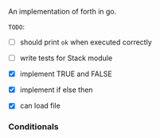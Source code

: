 An implementation of forth in go.

`TODO`:
- [ ] should print `ok` when executed correctly
- [ ] write tests for Stack module
- [x] implement TRUE and FALSE
- [x] implement if else then
- [x] can load file


### Conditionals

